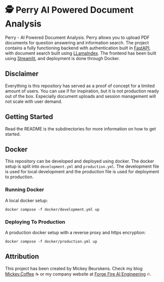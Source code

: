 # 🕵 Perry AI Powered Document Analysis
Perry - AI Powered Document Analysis.
Perry allows you to upload PDF documents for question answering and information search.
The project contains a fully functioning backend with authentication built in [FastAPI](https://fastapi.tiangolo.com/), with document search built using [LLamaIndex](https://github.com/run-llama/llama_index). 
The frontend has been built using [Streamlit](https://github.com/run-llama/llama_index), and deployment is done through Docker.

## Disclaimer
Everything is this repository has served as a proof of concept for a limited amount of users. You can use if for inspiration, but it is not production ready out of the box. Especially document uploads and session management will not scale with user demand. 


## Getting Started
Read the README is the subdirectories for more information on how to get started.

## Docker
This repository can be developed and deployed using docker. The docker setup is split into `development.yml` and `production.yml`. The development file is used for local development and the production file is used for deployment to production.

### Running Docker
A local docker setup:
```
docker compose -f docker/development.yml up
```

### Deploying To Production
A production docker setup with a reverse proxy and https encryption:
```
docker compose -f docker/production.yml up
```

## Attribution
This project has been created by Mickey Beurskens. Check my blog [Mickey.Coffee](https://mickey.coffee) ☕ or my company website at [Forge Fire AI Engineering](https://forgefire.dev/) 🔥.